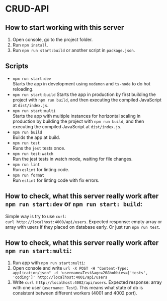 # CRUD-API

## How to start working with this server
1. Open console, go to the project folder.
2. Run `npm install`.
3. Run `npm run start:build` or another script in `package.json`.

## Scripts  
* `npm run start:dev`  
Starts the app in development using `nodemon` and `ts-node` to do hot reloading.  
* `npm run start:build`
Starts the app in production by first building the project with `npm run build`, and then executing the compiled JavaScript at `dist/index.js`. 
* `npm run start:multi`  
Starts the app with multiple instances for horizontal scaling in production by building the project with `npm run build`, and then executing the compiled JavaScript at `dist/index.js`. 
* `npm run build`  
Builds the app at build.
* `npm run test`  
Runs the `jest` tests once.
* `npm run test:watch`  
Run the jest tests in watch mode, waiting for file changes.
* `npm run lint`  
Run `eslint` for linting code.
* `npm run format`  
Run `eslint` for linting code with fix errors.

## How to check, what this server really work after `npm run start:dev` or `npm run start: build`:
Simple way is try to use `curl`:  
`curl http://localhost:4000/api/users`. Expected response: empty array or array with users if they placed on database early.
Or just run `npm run test`.

## How to check, what this server really work after `npm run start:multi`:
1. Run app with `npm run start:multi`:
2. Open console and write `url -X POST -H "Content-Type: application/json" -d 'username=Test&age=20&hobbies=['tests', 'coding']' http://localhost:4001/api/users`
3. Write `curl http://localhost:4002/api/users`. Expected response: array with one user (`username: Test`).
This means what state of db is consistent between different workers (4001 and 4002 port).